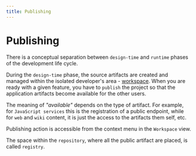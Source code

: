 ```yaml
---
title: Publishing
---
```


Publishing
===

There is a conceptual separation between `design-time` and `runtime` phases of the development life cycle.

During the `design-time` phase, the source artifacts are created and managed within the isolated developer's area - [workspace](../workspace/).
When you are ready with a given feature, you have to `publish` the project so that the application artifacts become available for the other users. 

The meaning of _"available"_ depends on the type of artifact. For example, for `JavaScript services` this is the registration of a public endpoint, while for `web` and `wiki` content, it is just the access to the artifacts them self, etc.

Publishing action is accessible from the context menu in the `Workspace` view.

The space within the `repository`, where all the public artifact are placed, is called `registry`.

